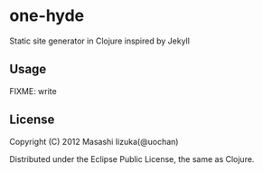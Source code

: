 # one-hyde

Static site generator in Clojure inspired by Jekyll

## Usage

FIXME: write

## License

Copyright (C) 2012 Masashi Iizuka(@uochan)

Distributed under the Eclipse Public License, the same as Clojure.
